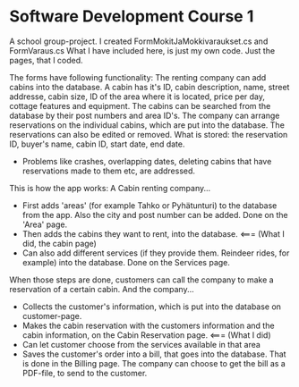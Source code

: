 # Software Development Course 1
A school group-project. I created FormMokitJaMokkivaraukset.cs and FormVaraus.cs
What I have included here, is just my own code. Just the pages, that I coded.

The forms have following functionality:
The renting company can add cabins into the database. A cabin has it's ID, cabin description, name, street addresse, cabin size, ID of the area where it is located, price per day, cottage features and equipment.
The cabins can be searched from the database by their post numbers and area ID's. 
The company can arrange reservations on the individual cabins, which are put into the database. The reservations can also be edited or removed. What is stored: the reservation ID, buyer's name, cabin ID, start date, end date.

* Problems like crashes, overlapping dates, deleting cabins that have reservations made to them etc, are addressed.

This is how the app works:
A Cabin renting company...
- First adds 'areas' (for example Tahko or Pyhätunturi) to the database from the app. Also the city and post number can be added. Done on the 'Area' page.
- Then adds the cabins they want to rent, into the database. <=== (What I did, the cabin page)
- Can also add different services (if they provide them. Reindeer rides, for example) into the database. Done on the Services page.

When those steps are done, customers can call the company to make a reservation of a certain cabin.
And the company...
- Collects the customer's information, which is put into the database on customer-page.
- Makes the cabin reservation with the customers information and the cabin information, on the Cabin Reservation page. <=== (What I did)
- Can let customer choose from the services available in that area
- Saves the customer's order into a bill, that goes into the database. That is done in the Billing page. The company can choose to get the bill as a PDF-file, to send to the customer.
